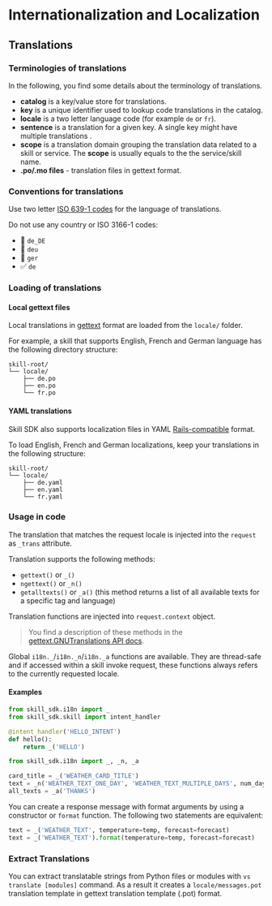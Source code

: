 # Internationalization and Localization

## Translations

### Terminologies of translations

In the following, you find some details about the terminology of translations.

- **catalog** is a key/value store for translations.
- **key** is a unique identifier used to lookup code translations in the catalog.
- **locale** is a two letter language code (for example `de` or `fr`).
- **sentence** is a translation for a given key. A single key might have multiple translations .
- **scope** is a translation domain grouping the translation data related to a skill or service. The **scope** is usually equals to the the service/skill name.
- **.po/.mo files** - translation files in gettext format.

### Conventions for translations

Use two letter [ISO 639-1 codes](https://en.wikipedia.org/wiki/List_of_ISO_639-1_codes) for the language of translations.

Do not use any country or ISO 3166-1 codes:

- :no_entry_sign: `de_DE`
- :no_entry_sign: `deu`
- :no_entry_sign: `ger`
- :white_check_mark: `de`

### Loading of translations

#### Local gettext files

Local translations in [gettext](https://www.gnu.org/software/gettext/) format are loaded from the `locale/` folder.

For example, a skill that supports English, French and German language has the following directory structure:

```
skill-root/
└── locale/
    ├── de.po
    ├── en.po
    └── fr.po
```

#### YAML translations

Skill SDK also supports localization files in YAML [Rails-compatible](https://guides.rubyonrails.org/i18n.html) format. 

To load English, French and German localizations, keep your translations in the following structure:

```
skill-root/
└── locale/
    ├── de.yaml
    ├── en.yaml
    └── fr.yaml
```

### Usage in code

The translation that matches the request locale is injected into the `request` as `_trans` attribute.

Translation supports the following methods:

- `gettext()` or `_()` 
- `ngettext()` or `_n()`
- `getalltexts()` or `_a()` (this method returns a list of all available texts for a specific tag and language)

Translation functions are injected into `request.context` object.

>You find a description of these methods in the [gettext.GNUTranslations API docs](https://docs.python.org/3/library/gettext.html#the-gnutranslations-class).

Global `i18n._`/`i18n._n`/`i18n._a` functions are available. 
They are thread-safe and if accessed within a skill invoke request, 
these functions always refers to the currently requested locale.
 
#### Examples

```python
from skill_sdk.i18n import _
from skill_sdk.skill import intent_handler

@intent_handler('HELLO_INTENT')
def hello():
    return _('HELLO')
```

```python
from skill_sdk.i18n import _, _n, _a

card_title = _('WEATHER_CARD_TITLE')
text = _n('WEATHER_TEXT_ONE_DAY', 'WEATHER_TEXT_MULTIPLE_DAYS', num_days)
all_texts = _a('THANKS')
```

You can create a response message with format arguments by using a constructor or `format` function. The following two statements are equivalent:
```python
text = _('WEATHER_TEXT', temperature=temp, forecast=forecast)
text = _('WEATHER_TEXT').format(temperature=temp, forecast=forecast)
```

### Extract Translations 

You can extract translatable strings from Python files or modules with `vs translate [modules]` command. 
As a result it creates a `locale/messages.pot` translation template in gettext translation template (.pot) format.
